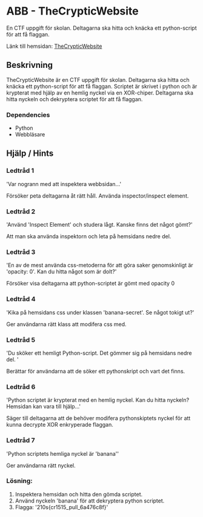 # ABB - TheCrypticWebsite

En CTF uppgift för skolan. Deltagarna ska hitta och knäcka ett python-script för att få flaggan.

Länk till hemsidan: [TheCrypticWebsite](https://gustavs-ctf.webflow.io)

## Beskrivning

TheCrypticWebsite är en CTF uppgift för skolan. Deltagarna ska hitta och knäcka ett python-script för att få flaggan. Scriptet är skrivet i python och är krypterat med hjälp av en hemlig nyckel via en XOR-chiper. Deltagarna ska hitta nyckeln och dekryptera scriptet för att få flaggan.

### Dependencies

- Python
- Webbläsare

## Hjälp / Hints

### Ledtråd 1

'Var nogrann med att inspektera webbsidan...'

Försöker peta deltagarna åt rätt håll. Använda inspector/inspect element.

### Ledtråd 2

'Använd 'Inspect Element' och studera lågt. Kanske finns det något gömt?'

Att man ska använda inspektorn och leta på hemsidans nedre del.

### Ledtråd 3

'En av de mest använda css-metoderna för att göra saker genomskinligt är 'opacity: 0'. Kan du hitta något som är dolt?'

Försöker visa deltagarna att python-scriptet är gömt med opacity 0

### Ledtråd 4

'Kika på hemsidans css under klassen 'banana-secret'. Se något tokigt ut?'

Ger användarna rätt klass att modifera css med.

### Ledtråd 5

'Du sköker ett hemligt Python-script. Det gömmer sig på hemsidans nedre del. '

Berättar för användarna att de söker ett pythonskript och vart det finns.

### Ledtråd 6

'Python scriptet är krypterat med en hemlig nyckel. Kan du hitta nyckeln? Hemsidan kan vara till hjälp...'

Säger till deltagarna att de behöver modifera pythonskiptets nyckel för att kunna decrypte XOR enkryperade flaggan.

### Ledtråd 7

'Python scriptets hemliga nyckel är 'banana''

Ger användarna rätt nyckel.

### Lösning:

1. Inspektera hemsidan och hitta den gömda scriptet.
2. Använd nyckeln 'banana' för att dekryptera python scriptet.
3. Flagga: '210s{cr1515_pull_6a476c8f}'

